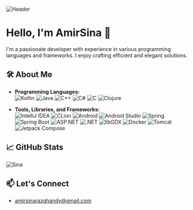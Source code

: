 <!-- Header Image -->
![Header](https://images.squarespace-cdn.com/content/v1/551a19f8e4b0e8322a93850a/1574024073167-PRLTM8P9IEOI4Q6EZQYO/Desert.gif)

# Hello, I'm AmirSina 👋

I'm a passionate developer with experience in various programming languages and frameworks. I enjoy crafting efficient and elegant solutions.

## 🛠️ About Me

- **Programming Languages:**  
  ![Kotlin](https://img.shields.io/badge/Kotlin-A97BFF?style=for-the-badge&logo=kotlin&logoColor=white)
  ![Java](https://img.shields.io/badge/Java-B07219?style=for-the-badge&logo=openjdk&logoColor=white)
  ![C++](https://img.shields.io/badge/C++-F34B7D?style=for-the-badge&logo=cplusplus&logoColor=white)
  ![C#](https://img.shields.io/badge/C%23-178701?style=for-the-badge&logo=csharp&logoColor=white)
  ![C](https://img.shields.io/badge/C-000000?style=for-the-badge&logo=c&logoColor=white)
  ![Clojure](https://img.shields.io/badge/Clojure-DC5854?style=for-the-badge&logo=clojure&logoColor=white)

- **Tools, Libraries, and Frameworks:**  
  ![IntelliJ IDEA](https://img.shields.io/badge/IntelliJ_IDEA-000000?style=for-the-badge&logo=intellijidea&logoColor=white)
  ![CLion](https://img.shields.io/badge/CLion-000000?style=for-the-badge&logo=clion&logoColor=white)
  ![Android](https://img.shields.io/badge/Android-000000?style=for-the-badge&logo=android&logoColor=white)
  ![Android Studio](https://img.shields.io/badge/Android_Studio-000000?style=for-the-badge&logo=androidstudio&logoColor=white)
  ![Spring](https://img.shields.io/badge/Spring-000000?style=for-the-badge&logo=spring&logoColor=white)
  ![Spring Boot](https://img.shields.io/badge/Spring_Boot-000000?style=for-the-badge&logo=springboot&logoColor=white)
  ![ASP.NET](https://img.shields.io/badge/ASP.NET-000000?style=for-the-badge&logo=dotnet&logoColor=white)
  ![.NET](https://img.shields.io/badge/.NET-000000?style=for-the-badge&logo=dotnet&logoColor=white)
  ![libGDX](https://img.shields.io/badge/libGDX-000000?style=for-the-badge&logo=libgdx&logoColor=white)
  ![Docker](https://img.shields.io/badge/Docker-000000?style=for-the-badge&logo=docker&logoColor=white)
  ![Tomcat](https://img.shields.io/badge/Apache_Tomcat-000000?style=for-the-badge&logo=apachetomcat&logoColor=white)
  ![Jetpack Compose](https://img.shields.io/badge/Jetpack_Compose-000000?style=for-the-badge&logo=jetpackcompose&logoColor=white)

## 📈 GitHub Stats

![Sina](https://github-readme-stats.vercel.app/api?username=AmirSinaRZ&show_icons=true&theme=graywhite)

## 📫 Let's Connect

- [amirsinarazghandy@gmail.com](amirsinarazghandy@gmail.com)
